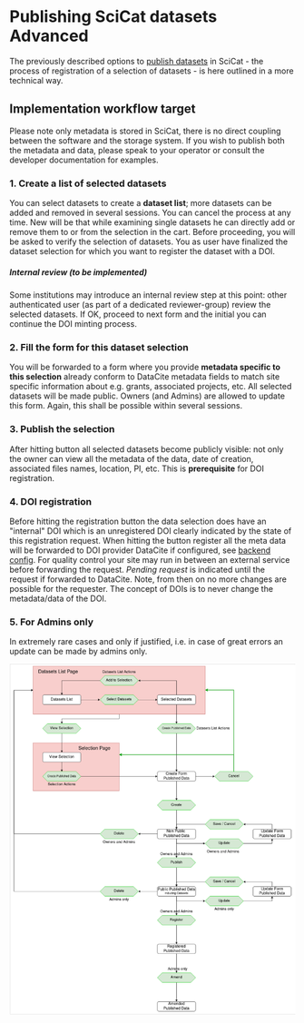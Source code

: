 # Publishing SciCat datasets Advanced

The previously described options to [publish datasets](Publishing.md) in SciCat - the process of registration of a selection of datasets - is here outlined in a more technical way.

## Implementation workflow target

Please note only metadata is stored in SciCat, there is no direct coupling between the software and the storage system. If you wish to publish both the metadata and data, please speak to your operator or consult the developer documentation for examples.

### 1. Create a list of selected datasets
You can select datasets to create a **dataset list**; more datasets can be added and removed in several sessions. You can cancel the process at any time. New will be that while examining single datasets he can directly add or remove them to or from the selection in the cart. Before proceeding, you will be asked to verify the selection of datasets. You as user have finalized the dataset selection for which you want to register the dataset with a DOI.

##### Internal review (to be implemented)
Some institutions may introduce an internal review step at this point: other authenticated user (as part of a dedicated reviewer-group) review the selected datasets. If OK, proceed to next form and the initial you can continue the DOI minting process.

### 2. Fill the form for this dataset selection 
You will be forwarded to a form where you provide **metadata specific to this selection** already conform to DataCite metadata fields to match site specific information about e.g. grants, associated projects, etc. All selected datasets will be made public. Owners (and Admins) are allowed to update this form. Again, this shall be possible within several sessions.

### 3. Publish the selection
After hitting button all selected datasets become publicly visible: not only the owner can view all the metadata of the data, date of creation, associated files names, location, PI, etc. This is **prerequisite** for DOI registration.  

### 4. DOI registration
Before hitting the registration button the data selection does have an "internal" DOI which is an unregistered DOI clearly indicated by the state of this registration request.
When hitting the button register all the meta data will be forwarded to DOI provider DataCite if configured, see [backend config](../backendconfig/dois.md). For quality control your site may run in between an external service before forwarding the request. *Pending request* is indicated until the request if forwarded to DataCite. Note, from then on no more changes are possible for the requester. The concept of DOIs is to never change the metadata/data of the DOI.

### 5. For Admins only
In extremely rare cases and only if justified, i.e. in case of great errors an update can be made by admins only.


![workflow diagram](img/published_data_workflow_1.png)


